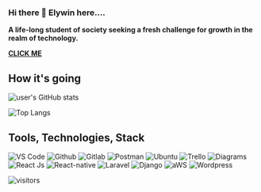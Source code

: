 ### Hi there 👋 Elywin here....

**A life-long student of society seeking a fresh challenge for growth in the realm of technology.**

**[CLICK ME](https://elywin.github.io/)**
<!--
**elywin/Elywin** is a ✨ _special_ ✨ repository because its `README.md` (this file) appears on your GitHub profile.

Here are some ideas to get you started:

- 🔭 I’m currently working on ...
- 🌱 I’m currently learning ...
- 👯 I’m looking to collaborate on ...
- 🤔 I’m looking for help with ...
- 💬 Ask me about ...
- 📫 How to reach me: ...
- 😄 Pronouns: ...
- ⚡ Fun fact: ...
-->

## How it's going
![user's GitHub stats](https://github-readme-stats.vercel.app/api?username=elywin&amp;show_icons=true&amp;theme=radical)

![Top Langs](https://github-readme-stats.vercel.app/api/top-langs/?username=elywin&langs_count=8&layout=compact&theme=radical)

## Tools, Technologies, Stack

![VS Code](https://img.shields.io/badge/VS_Code-blue?style=for-the-badge&logo=visual-studio-code) ![Github](https://img.shields.io/badge/Github-black?style=for-the-badge&logo=github) ![Gitlab](https://img.shields.io/badge/Gitlab-black?style=for-the-badge&logo=gitlab) ![Postman](https://img.shields.io/badge/Postman-brightgreen?style=for-the-badge&logo=postman) ![Ubuntu](https://img.shields.io/badge/Ubuntu-blueviolet?style=for-the-badge&logo=ubuntu) ![Trello](https://img.shields.io/badge/Trello-green?style=for-the-badge&logo=trello) ![Diagrams](https://img.shields.io/badge/Draw.io-blueviolet?style=for-the-badge&logo=diagrams.net) ![React Js](https://img.shields.io/badge/Reactjs-magenta?style=for-the-badge&logo=react) ![React-native](https://img.shields.io/badge/React%20native-purple?style=for-the-badge&logo=react) ![Laravel](https://img.shields.io/badge/Laravel-lightgrey?style=for-the-badge&logo=Laravel)  ![Django](https://img.shields.io/badge/django-success?style=for-the-badge&logo=django)  ![aWS](https://img.shields.io/badge/aWS-black?style=for-the-badge&logo=amazon) ![Wordpress](https://img.shields.io/badge/Wordpress-grey?style=for-the-badge&logo=wordpress)

![visitors](https://visitor-badge.glitch.me/badge?page_id=page.id)
